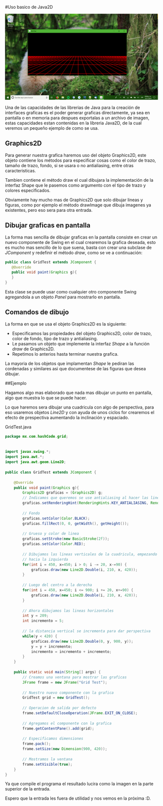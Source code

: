 #Uso basico de Java2D

![Un ejemplo de que se puede hacer con Java2D](grid.png "Un ejemplo de que se puede hacer con Java2D")


Una de las capacidades de las librerias de Java para la creación de interfaces
graficas es el poder generar graficas directamente, ya sea en pantalla o en
memoria para despues exportalas a un archivo de imagen, estas capacidades estan
contenidas en la líbreria Java2D, de la cual veremos un pequeño ejemplo de
como se usa.

## Graphics2D
Para generar nuestra grafica haremos uso del objeto Graphics2D, este objeto
contiene los métodos para especificar cosas como el color de trazo, tamaño de 
trazo, fondo, si se usara o no antialiasing, entre otras caracteristicas.

Tambien contiene el método draw el cual dibujara la implementación de la 
interfaz Shape que le pasemos como argumento con el tipo de trazo y colores 
especificados.

Obviamente hay mucho mas de Graphics2D que solo dibujar lineas y figuras, como
por ejemplo el método drawImage que dibuja imagenes ya existentes, pero eso sera
para otra entrada.

## Dibujar graficas en pantalla
La forma mas sencilla de dibujar graficas en la pantalla consiste en crear un
nuevo componente de Swing en el cual crearemos la grafica deseada, esto es mucho
mas sencillo de lo que suena, basta con crear una subclase de *JComponent* y
redefinir el método *draw*, como se ve a continuación:

```java
public class GridTest extends JComponent {
   @Override
   public void paint(Graphics g){
   }
}
```

Esta clase se puede usar como cualquier otro componente Swing agregandola a un
objeto *Panel* para mostrarlo en pantalla.

## Comandos de dibujo
La forma en que se usa el objeto Graphics2D es la siguiente:

* Especificamos las propiedades del objeto Graphics2D, color de trazo, color de fondo, tipo de trazo y antialiasing.
* Le pasamos un objeto que implemente la interfaz *Shape* a la función *draw* de Graphics2D.
* Repetimos lo anterios hasta terminar nuestra grafica.

La mayoria de los objetos que implamentan *Shape* le pediran las cordenadas y 
similares asi que documentese de las figuras que desea dibujar.

##Ejemplo

Hagamos algo mas elaborado que nada mas dibujar un punto en pantalla, algo que
muestra lo que se puede hacer.

Lo que haremos sera dibujar una cuadricula con algo de perspectiva, para eso
usaremos objetos *Line2D*  y con ayuda de unos ciclos for crearemos el efecto
de prespectiva aumentando la inclinación y espaciado.


GridTest.java

```java
package mx.com.hashCode.grid;


import javax.swing.*;
import java.awt.*;
import java.awt.geom.Line2D;

public class GridTest extends JComponent {    
    
    @Override
    public void paint(Graphics g){
        Graphics2D graficas = (Graphics2D) g;
        // Indicamos que queremos se use antialiasing al hacer las lineas
        graficas.setRenderingHint(RenderingHints.KEY_ANTIALIASING, RenderingHints.VALUE_ANTIALIAS_ON);
        
        // Fondo
        graficas.setColor(Color.BLACK);
        graficas.fillRect(0, 0, getWidth(), getHeight());
        
        // Grueso y color de linea
        graficas.setStroke(new BasicStroke(2f));
        graficas.setColor(Color.RED);
        
        // Dibujamos las lineas verticales de la cuadricula, empezando del centro
        // hacia la izquierda
        for(int i = 450, x=450; i > 0; i -= 20, x-=90) {
            graficas.draw(new Line2D.Double(i, 210, x, 420));
        }
        
        // Luego del centro a la derecha
        for(int i = 450, x=450; i <= 900; i += 20, x+=90) {
            graficas.draw(new Line2D.Double(i, 210, x, 420));
        }

        // Ahora dibujamos las lineas horizontales
        int y = 209;
        int incremento = 5;
        
        // la distancia vertical se incrementa para dar perspectiva
        while(y < 420) {
            graficas.draw(new Line2D.Double(0, y, 900, y));
            y = y + incremento;
            incremento = incremento + incremento;
        }
    }
    
    public static void main(String[] args) {
        // Creamos una ventana para mostrar las graficas
        JFrame frame = new JFrame("Grid Test");
        
        // Nuestro nuevo componente con la grafica
        GridTest grid = new GridTest();
        
        // Operacion de salida por defecto
        frame.setDefaultCloseOperation(JFrame.EXIT_ON_CLOSE);
        
        // Agregamos el componente con la grafica
        frame.getContentPane().add(grid);
        
        // Especificamos dimensiones
        frame.pack();
        frame.setSize(new Dimension(900, 420));
        
        // Mostramos la ventana
        frame.setVisible(true);
    }
}
```

Ya que compile el programa el resultado lucira como la imagen en la parte superior
de la entrada.

Espero que la entrada les fuera de utilidad y nos vemos en la próxima :D.
